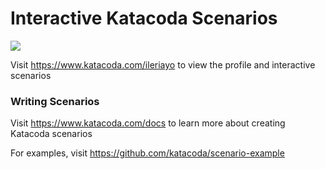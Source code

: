 # Interactive Katacoda Scenarios

[![](http://shields.katacoda.com/katacoda/ileriayo/count.svg)](https://www.katacoda.com/ileriayo "Get your profile on Katacoda.com")

Visit https://www.katacoda.com/ileriayo to view the profile and interactive scenarios

### Writing Scenarios
Visit https://www.katacoda.com/docs to learn more about creating Katacoda scenarios

For examples, visit https://github.com/katacoda/scenario-example
